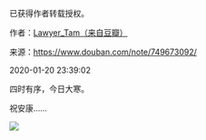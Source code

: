 已获得作者转载授权。


作者：[Lawyer_Tam（来自豆瓣）](https://www.douban.com/people/50118435/)


来源：https://www.douban.com/note/749673092/


2020-01-20 23:39:02

四时有序，今日大寒。

祝安康……

![](./pic/01-20-Lawyer_Tam-大寒1.jpg)


